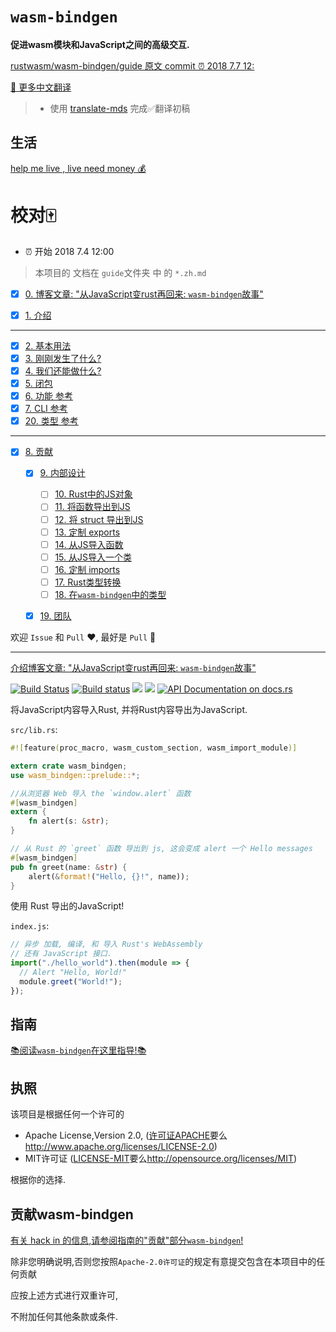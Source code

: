 
<meta charset="utf-8"/>

# `wasm-bindgen` 

**促进wasm模块和JavaScript之间的高级交互.**

[rustwasm/wasm-bindgen/guide 原文 commit ⏰  2018 7.7 12:](https://github.com/rustwasm/wasm-bindgen/tree/175319c1e0438e485d991b7f01abbb078797869e)

[👋 更多中文翻译](https://github.com/chinanf-boy/chinese-translate-list)

> - 使用 [translate-mds](https://github.com/chinanf-boy/translate-mds) 完成✅翻译初稿

## 生活

[help me live , live need money 💰](https://github.com/chinanf-boy/live-need-money)

# 校对🀄️

- ⏰ 开始 2018 7.4 12:00

> 本项目的 文档在 `guide`文件夹 中 的 `*.zh.md`

- [x] [0. 博客文章: "从JavaScript变rust再回来: `wasm-bindgen`故事"][post]

- [x] [1. 介绍](./guide/src/introduction.zh.md)

* * *

- [x] [2. 基本用法](./guide/src/basic-usage.zh.md)
- [x] [3. 刚刚发生了什么?](./guide/src/what-just-happened.zh.md)
- [x] [4. 我们还能做什么?](./guide/src/what-else-can-we-do.zh.md)
- [x] [5. 闭包](./guide/src/closures.zh.md)
- [x] [6. 功能 参考](./guide/src/feature-reference.zh.md)
- [x] [7. CLI 参考](./guide/src/cli-reference.zh.md)
- [x] [20. 类型 参考](./guide/src/reference.zh.md)

* * *

- [x] [8. 贡献](./guide/src/contributing.zh.md)
    - [x] [9. 内部设计](./guide/src/design.zh.md)
        - [ ] [10. Rust中的JS对象](./guide/src/design/js-objects-in-rust.zh.md)
        - [ ] [11. 将函数导出到JS](./guide/src/design/exporting-rust.zh.md)
        - [ ] [12. 将 struct 导出到JS](./guide/src/design/exporting-rust-struct.zh.md)
        - [ ] [13. 定制 exports ](./guide/src/design/export-customization.zh.md)
        - [ ] [14. 从JS导入函数](./guide/src/design/importing-js.zh.md)
        - [ ] [15. 从JS导入一个类](./guide/src/design/importing-js-struct.zh.md)
        - [ ] [16. 定制 imports](./guide/src/design/import-customization.zh.md)
        - [ ] [17. Rust类型转换](./guide/src/design/rust-type-conversions.zh.md)
        - [ ] [18. 在`wasm-bindgen`中的类型](./guide/src/design/describe.zh.md)
    - [x] [19. 团队](./guide/src/team.zh.md)



欢迎 `Issue` 和 `Pull` ❤️, 最好是 `Pull` 👏

---

[介绍博客文章: "从JavaScript变rust再回来: `wasm-bindgen`故事"][post]

[host]: https://github.com/WebAssembly/host-bindings

[post]: ./javascript-to-rust-and-back-again-a-wasm-bindgen-tale.zh.md

[![Build Status](https://travis-ci.org/rustwasm/wasm-bindgen.svg?branch=master)](https://travis-ci.org/rustwasm/wasm-bindgen)
[![Build status](https://ci.appveyor.com/api/projects/status/559c0lj5oh271u4c?svg=true)](https://ci.appveyor.com/project/alexcrichton/wasm-bindgen)
[![](http://meritbadge.herokuapp.com/wasm-bindgen)](https://crates.io/crates/wasm-bindgen)
[![](https://img.shields.io/crates/d/wasm-bindgen.svg)](https://crates.io/crates/wasm-bindgen)
[![API Documentation on docs.rs](https://docs.rs/wasm-bindgen/badge.svg)](https://docs.rs/wasm-bindgen)

将JavaScript内容导入Rust, 并将Rust内容导出为JavaScript. 

`src/lib.rs`: 

```rust
#![feature(proc_macro, wasm_custom_section, wasm_import_module)]

extern crate wasm_bindgen;
use wasm_bindgen::prelude::*;

//从浏览器 Web 导入 the `window.alert` 函数 
#[wasm_bindgen]
extern {
    fn alert(s: &str);
}

// 从 Rust 的 `greet` 函数 导出到 js, 这会变成 alert 一个 Hello messages
#[wasm_bindgen]
pub fn greet(name: &str) {
    alert(&format!("Hello, {}!", name));
}
```

使用 Rust 导出的JavaScript!

`index.js`: 

```js
// 异步 加载, 编译, 和 导入 Rust's WebAssembly
// 还有 JavaScript 接口.
import("./hello_world").then(module => {
  // Alert "Hello, World!"
  module.greet("World!");
});
```

## 指南

[📚阅读`wasm-bindgen`在这里指导!📚](https://rustwasm.github.io/wasm-bindgen)

## 执照

该项目是根据任何一个许可的

-   Apache License,Version 2.0, ([许可证APACHE](LICENSE-APACHE)要么<http://www.apache.org/licenses/LICENSE-2.0>) 
-   MIT许可证 ([LICENSE-MIT](LICENSE-MIT)要么<http://opensource.org/licenses/MIT>) 

根据你的选择. 

## 贡献wasm-bindgen

[有关 hack in 的信息,请参阅指南的"贡献"部分`wasm-bindgen`!][contributing]

除非您明确说明,否则您按照`Apache-2.0许可证`的规定有意提交包含在本项目中的任何贡献

应按上述方式进行双重许可,

不附加任何其他条款或条件. 

[contributing]: https://rustwasm.github.io/wasm-bindgen/contributing.html
